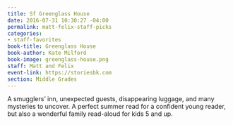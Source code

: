 ```yaml
---
title: Sf Greenglass House
date: 2016-07-31 10:30:27 -04:00
permalink: matt-felix-staff-picks
categories:
- staff-favorites
book-title: Greenglass House
book-author: Kate Milford
book-image: greenglass-house.png
staff: Matt and Felix
event-link: https://storiesbk.com
section: Middle Grades
---
```


A smugglers’ inn, unexpected guests, disappearing luggage, and many mysteries to uncover. A perfect summer read for a confident young reader, but also a wonderful family read-aloud for kids 5 and up.
